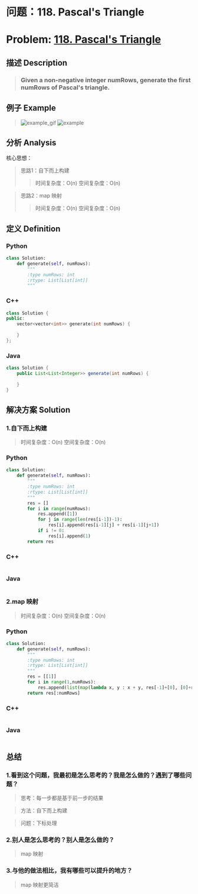 
# 问题：118. Pascal's Triangle
# Problem: [118. Pascal's Triangle](https://leetcode.com/problems/pascals-triangle/description/)

## 描述 Description
> ### Given a non-negative integer numRows, generate the first numRows of Pascal's triangle.

## 例子 Example

> ![example_gif](https://github.com/Decalogue/AlgorithmMap/blob/master/img/leetcode/118.gif "example")
> ![example](https://github.com/Decalogue/AlgorithmMap/blob/master/img/leetcode/118.png "example")

## 分析 Analysis

核心思想：
> 思路1：自下而上构建
>> 时间复杂度：O(n)
>> 空间复杂度：O(n)

> 思路2：map 映射
>> 时间复杂度：O(n)
>> 空间复杂度：O(n)

## 定义 Definition

### Python


```python
class Solution:
    def generate(self, numRows):
        """
        :type numRows: int
        :rtype: List[List[int]]
        """
```

### C++

```c++
class Solution {
public:
    vector<vector<int>> generate(int numRows) {
        
    }
};
```

### Java

```java
class Solution {
    public List<List<Integer>> generate(int numRows) {
        
    }
}
```

## 解决方案 Solution

### 1.自下而上构建

> 时间复杂度：O(n)
> 空间复杂度：O(n)

### Python


```python
class Solution:
    def generate(self, numRows):
        """
        :type numRows: int
        :rtype: List[List[int]]
        """
        res = []
        for i in range(numRows):
            res.append([1])
            for j in range(len(res[i-1])-1):
                res[i].append(res[i-1][j] + res[i-1][j+1])
            if i != 0:
                res[i].append(1)
        return res
```

### C++

```c++

```

### Java

```java

```

### 2.map 映射

> 时间复杂度：O(n)
> 空间复杂度：O(n)

### Python


```python
class Solution:
    def generate(self, numRows):
        """
        :type numRows: int
        :rtype: List[List[int]]
        """
        res = [[1]]
        for i in range(1,numRows):
            res.append(list(map(lambda x, y : x + y, res[-1]+[0], [0]+res[-1])))
        return res[:numRows]
```

### C++

```c++

```

### Java

```Java

```

## 总结

### 1.看到这个问题，我最初是怎么思考的？我是怎么做的？遇到了哪些问题？
> 思考：每一步都是基于前一步的结果

> 方法：自下而上构建

> 问题：下标处理

### 2.别人是怎么思考的？别人是怎么做的？
> map 映射

### 3.与他的做法相比，我有哪些可以提升的地方？
> map 映射更简洁


```python

```
